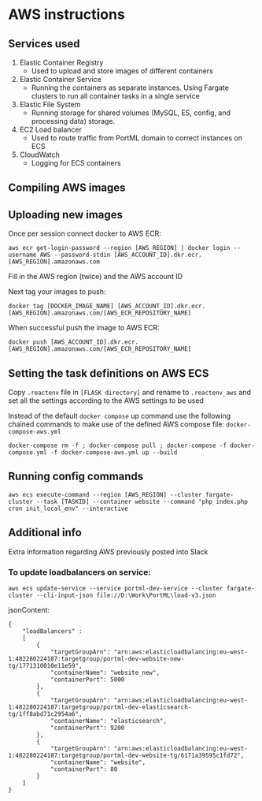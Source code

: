 # AWS instructions

## Services used

1.  Elastic Container Registry
    - Used to upload and store images of different containers
2. Elastic Container Service
    - Running the containers as separate instances. Using Fargate clusters to run all container tasks in a single service
3. Elastic File System
    - Running storage for shared volumes (MySQL, ES, config, and processing data) storage.
4. EC2 Load balancer
    - Used to route traffic from PortML domain to correct instances on ECS
5. CloudWatch
    - Logging for ECS containers

## Compiling AWS images


## Uploading new images
Once per session connect docker to AWS ECR:
```
aws ecr get-login-password --region [AWS_REGION] | docker login --username AWS --password-stdin [AWS_ACCOUNT_ID].dkr.ecr.[AWS_REGION].amazonaws.com
```
Fill in the AWS region (twice) and the AWS account ID

Next tag your images to push:
```
docker tag [DOCKER_IMAGE_NAME] [AWS_ACCOUNT_ID].dkr.ecr.[AWS_REGION].amazonaws.com/[AWS_ECR_REPOSITORY_NAME]
```
When successful push the image to AWS ECR:
```
docker push [AWS_ACCOUNT_ID].dkr.ecr.[AWS_REGION].amazonaws.com/[AWS_ECR_REPOSITORY_NAME]
```

## Setting the task definitions on AWS ECS
Copy ``.reactenv`` file in ``[FLASK directory]`` and rename to ``.reactenv_aws`` and set all the settings according to the AWS settings to be used

Instead of the default ``docker compose`` up command use the following chained commands to make use of the defined AWS compose file: ``docker-compose-aws.yml`` 
```
docker-compose rm -f ; docker-compose pull ; docker-compose -f docker-compose.yml -f docker-compose-aws.yml up --build
```

## Running config commands

```
aws ecs execute-command --region [AWS_REGION] --cluster fargate-cluster --task [TASKID] --container website --command "php index.php cron init_local_env" --interactive
```


## Additional info
Extra information regarding AWS previously posted into Slack

### To update loadbalancers on service:
```
aws ecs update-service --service portml-dev-service --cluster fargate-cluster --cli-input-json file://D:\Work\PortML\load-v3.json
```
jsonContent:
```
{
	"loadBalancers" :
	[
		{
			"targetGroupArn": "arn:aws:elasticloadbalancing:eu-west-1:482280224187:targetgroup/portml-dev-website-new-tg/1771310010e11e59",
			"containerName": "website_new",
			"containerPort": 5000
		},
		{
			"targetGroupArn": "arn:aws:elasticloadbalancing:eu-west-1:482280224187:targetgroup/portml-dev-elasticsearch-tg/1ff8abd71c2954a6",
			"containerName": "elasticsearch",
			"containerPort": 9200
		},
		{
			"targetGroupArn": "arn:aws:elasticloadbalancing:eu-west-1:482280224187:targetgroup/portml-dev-website-tg/6171a39595c1fd72",
			"containerName": "website",
			"containerPort": 80
		}
	]
}
```